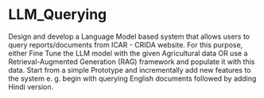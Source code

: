 # LLM_Querying
Design and develop a Language Model based system that allows users to query reports/documents from ICAR - CRIDA website. For this purpose, either Fine Tune the LLM model with the given Agricultural data OR use a Retrieval-Augmented Generation (RAG) framework and populate it with this data. Start from a simple Prototype and incrementally add new features to the system e. g. begin with querying English documents followed by adding Hindi version.
